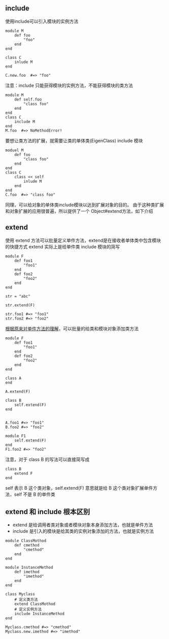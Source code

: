 ## include

使用include可以引入模块的实例方法
```
module M
	def foo
		"foo"
	end
end

class C
	inlude M
end

C.new.foo  #=> "foo"
```
注意：include 只能获得模块的实例方法，不能获得模块的类方法

```
module M
	def self.foo
		"class foo"
	end
end
class C
	include M
end
M.foo  #=> NoMethodError!
```

要想让类方法的扩展，就需要让类的单体类(EigenClass) include 模块

```
moduel M
	def foo
		"class foo"
	end
end
class C
	class << self
		inlude M
	end
end
C.foo  #=> "class foo"
```

同理，可以给对象的单体类include模块以达到扩展对象的目的。
由于这种类扩展和对象扩展的应用很普遍，所以提供了一个 Object#extend方法，如下介绍


## extend
使用 extend 方法可以批量定义单件方法，extend是在接收者单体类中包含模块的快捷方式
extend 实际上是给单件类 include 模块的简写

```
module F
	def foo1
		"foo1"
	end
	def foo2
		"foo2"
	end
end

str = "abc"

str.extend(F)

str.foo1 #=> "foo1"
str.foo2 #=> "foo2"
```

[根据原来对单件方法的理解](./04.从单件方法到类方法)，可以批量的给类和模块对象添加类方法

```
module F
	def foo1
		"foo1"
	end
	def foo2
		"foo2"
	end
end

class A
end

A.extend(F)

class B
	self.extend(F)
end


A.foo1 #=> "foo1"
B.foo2 #=> "foo2"

module F1
	self.extend(F)
end
F1.foo2 #=> "foo2"
```

注意，对于 class B 的写法可以直接简写成
```
class B
	extend F
end
```
self 表示 B 这个类对象，self.extend(F) 意思就是给 B 这个类对象扩展单件方法，self 不是 B 的单件类

## extend 和 include 根本区别
* extend 是给调用者类对象或者模块对象本身添加方法，也就是单件方法
* include 是引入的模块是给其类的实例对象添加的方法，也就是实例方法
```
module ClassMothod
	def cmethod
		"cmethod"
	end
end

module InstanceMethod
	def imethod
		"imethod"
	end
end

class Myclass
	# 定义类方法
	extend ClassMothod
	# 定义实例方法
	include InstanceMethod
end

Myclass.cmethod #=> "cmethod"
Myclass.new.imethod #=> "imethod"
```
